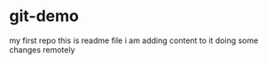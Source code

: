 # git-demo
my first repo
this is readme file
i am adding content to it
doing some changes remotely

